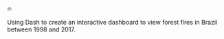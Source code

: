 :fire:

Using Dash to create an interactive dashboard to view forest fires in Brazil between 1998 and 2017.
